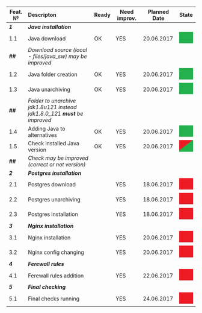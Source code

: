 |Feat. №|Descripton|Ready|Need improv.|Planned Date|State|
|---------|:---------|----|----|----|--|
|***1***         |***Java installation***|
|1.1        |Java download| OK |YES|20.06.2017|<img src='pic/ok.jpg' />|
| ***##***  |*Download source (local - files/java_sw) may be improved* |
|1.2        |Java folder creation| OK |YES|20.06.2017|<img src='pic/ok.jpg' />|
|1.3        |Java unarchiving| OK |YES|20.06.2017|<img src='pic/ok.jpg' />|
| ***##***  | *Folder to unarchive jdk1.8u121 instead jdk1.8.0_121 **must** be improved*    |
|1.4        |Adding Java to alternatives| OK |YES|20.06.2017|<img src='pic/ok.jpg' />|
|1.5        |Check installed Java version| OK |YES|20.06.2017|<img src='pic/ok-nok.jpg' />|
| ***##***  |*Check may be improved (correct or not version)*| 
|***2***          |***Postgres installation***|
|2.1        |Postgres download| |YES|18.06.2017|<img src='pic/nok.jpg' />|
|2.2        |Postgres unarchiving| |YES|18.06.2017|<img src='pic/nok.jpg' />|
|2.3        |Postgres installation| |YES|18.06.2017|<img src='pic/nok.jpg' />|
|***3***          |***Nginx installation***|
|3.1        |Nginx installation| |YES|20.06.2017|<img src='pic/nok.jpg' />|
|3.2        |Nginx config changing| |YES|20.06.2017|<img src='pic/nok.jpg' />|
|***4***          |***Ferewall rules***|
|4.1        |Ferewall rules addition| |YES|22.06.2017|<img src='pic/nok.jpg' />|
|***5***          |***Final checking***|
|5.1        |Final checks running| |YES|24.06.2017|<img src='pic/nok.jpg' />|


